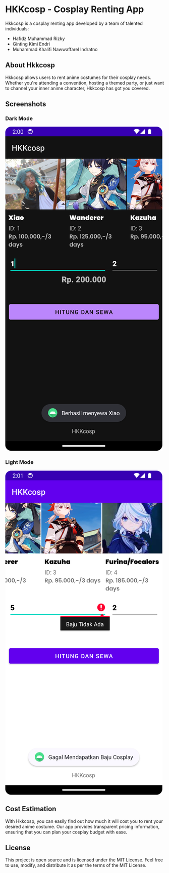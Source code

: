# HKKcosp - Cosplay Renting App

Hkkcosp is a cosplay renting app developed by a team of talented individuals:

- Hafidz Muhammad Rizky
- Ginting Kimi Endri
- Muhammad Khalifi Nawwaffarel Indratno

## About Hkkcosp

Hkkcosp allows users to rent anime costumes for their cosplay needs. Whether you're attending a convention, hosting a themed party, or just want to channel your inner anime character, Hkkcosp has got you covered.

## Screenshots
### Dark Mode

![Dark Mode Screenshot](screenshots/dark.jpeg)

### Light Mode

![Light Mode Screenshot](screenshots/light.jpeg)

## Cost Estimation

With Hkkcosp, you can easily find out how much it will cost you to rent your desired anime costume. Our app provides transparent pricing information, ensuring that you can plan your cosplay budget with ease.

## License
This project is open source and is licensed under the MIT License. Feel free to use, modify, and distribute it as per the terms of the MIT License.

